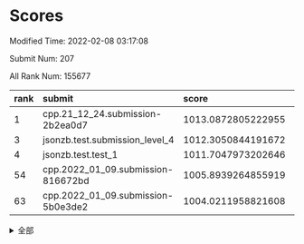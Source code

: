 # Scores

Modified Time: 2022-02-08 03:17:08

Submit Num: 207

All Rank Num: 155677

| rank |               submit               |       score        |       sigma        | pk_num |
| :--- | :--------------------------------- | :----------------- | :----------------- | :----- |
| 1    | cpp.21_12_24.submission-2b2ea0d7   | 1013.0872805222955 | 0.828892370249274  | 3012   |
| 3    | jsonzb.test.submission_level_4     | 1012.3050844191672 | 0.7776949012936123 | 3003   |
| 4    | jsonzb.test.test_1                 | 1011.7047973202646 | 0.775515516301773  | 3008   |
| 54   | cpp.2022_01_09.submission-816672bd | 1005.8939264855919 | 0.7096118202403103 | 3010   |
| 63   | cpp.2022_01_09.submission-5b0e3de2 | 1004.0211958821608 | 0.7129751319130856 | 3011   |


<details>
<summary>全部</summary>

| rank |                 submit                 |       score        |       sigma        | pk_num |
| :--- | :------------------------------------- | :----------------- | :----------------- | :----- |
| 1    | cpp.21_12_24.submission-2b2ea0d7       | 1013.0872805222955 | 0.828892370249274  | 3012   |
| 2    | gobigger.level_3.submission_level_3_18 | 1012.433943844696  | 0.793821863723895  | 3010   |
| 3    | jsonzb.test.submission_level_4         | 1012.3050844191672 | 0.7776949012936123 | 3003   |
| 4    | jsonzb.test.test_1                     | 1011.7047973202646 | 0.775515516301773  | 3008   |
| 5    | gobigger.level_3.submission_level_3_6  | 1011.4523486211863 | 0.7516877588684467 | 3008   |
| 6    | gobigger.level_3.submission_level_3_35 | 1011.1384189360609 | 0.7628538073698918 | 3012   |
| 7    | gobigger.level_3.submission_level_3_29 | 1010.9842080279012 | 0.7844097097414258 | 3002   |
| 8    | gobigger.level_3.submission_level_3_23 | 1010.9084368199898 | 0.770445313635499  | 3007   |
| 9    | gobigger.level_3.submission_level_3_3  | 1010.9040738419585 | 0.7816495912282898 | 3011   |
| 10   | gobigger.level_3.submission_level_3_4  | 1010.8657541448064 | 0.7582252178288792 | 3012   |
| 11   | gobigger.level_3.submission_level_3_30 | 1010.7556421013503 | 0.7789012077426065 | 3008   |
| 12   | gobigger.level_3.submission_level_3_33 | 1010.7433765157313 | 0.7611424179817685 | 3014   |
| 13   | gobigger.level_3.submission_level_3_48 | 1010.6863982070148 | 0.754197512296555  | 3011   |
| 14   | gobigger.level_3.submission_level_3_8  | 1010.3081335906916 | 0.7618319191238394 | 3008   |
| 15   | gobigger.level_3.submission_level_3_26 | 1010.2705547427797 | 0.7811224692045626 | 3001   |
| 16   | gobigger.level_3.submission_level_3_49 | 1010.2352799464496 | 0.7554909702397791 | 3009   |
| 17   | gobigger.level_3.submission_level_3_24 | 1010.1228380777009 | 0.777872026292159  | 3008   |
| 18   | gobigger.level_3.submission_level_3_37 | 1010.099688968657  | 0.7598063702418119 | 3011   |
| 19   | gobigger.level_3.submission_level_3_20 | 1010.0178187001825 | 0.763065099810838  | 3003   |
| 20   | gobigger.level_3.submission_level_3_2  | 1009.9543025659927 | 0.7696545251516511 | 3008   |
| 21   | gobigger.level_3.submission_level_3_40 | 1009.9477812262021 | 0.7460934431054327 | 3009   |
| 22   | gobigger.level_3.submission_level_3_31 | 1009.9434477126462 | 0.7669421878371976 | 3009   |
| 23   | gobigger.level_3.submission_level_3_16 | 1009.9249226020988 | 0.7617374238184922 | 3007   |
| 24   | gobigger.level_3.submission_level_3_27 | 1009.8845163289095 | 0.7467513806511442 | 3011   |
| 25   | gobigger.level_3.submission_level_3_38 | 1009.871536426883  | 0.7542498325360785 | 3008   |
| 26   | gobigger.level_3.submission_level_3_43 | 1009.7901940500649 | 0.7578963850839034 | 3008   |
| 27   | gobigger.level_3.submission_level_3_39 | 1009.7901226446502 | 0.7826724599081458 | 3014   |
| 28   | gobigger.level_3.submission_level_3_10 | 1009.7401558339297 | 0.7436904056856654 | 3012   |
| 29   | gobigger.level_3.submission_level_3_0  | 1009.7039210448899 | 0.7394154585602659 | 3006   |
| 30   | gobigger.level_3.submission_level_3_12 | 1009.6923666144017 | 0.7707476254655795 | 3008   |
| 31   | gobigger.level_3.submission_level_3_28 | 1009.5499944432432 | 0.7427926341744312 | 3005   |
| 32   | gobigger.level_3.submission_level_3_25 | 1009.548928668791  | 0.7557094157229661 | 3015   |
| 33   | gobigger.level_3.submission_level_3_44 | 1009.5201516469015 | 0.7599858783048816 | 3012   |
| 34   | gobigger.level_3.submission_level_3_5  | 1009.4494494014386 | 0.7487797570210356 | 3009   |
| 35   | gobigger.level_3.submission_level_3_42 | 1009.4157108070226 | 0.7446734036846245 | 3004   |
| 36   | gobigger.level_3.submission_level_3_7  | 1009.3956692586239 | 0.7677296467586284 | 3013   |
| 37   | gobigger.level_3.submission_level_3_32 | 1009.3629847839734 | 0.7458516364555199 | 3009   |
| 38   | gobigger.level_3.submission_level_3_41 | 1009.3322758538499 | 0.7493236624334844 | 3011   |
| 39   | gobigger.level_3.submission_level_3_1  | 1009.3290798497956 | 0.7777933384127228 | 3011   |
| 40   | gobigger.level_3.submission_level_3_17 | 1009.2706726353553 | 0.7395351602799668 | 3011   |
| 41   | gobigger.level_3.submission_level_3_14 | 1009.2609085146175 | 0.749831670471271  | 3007   |
| 42   | gobigger.level_3.submission_level_3_11 | 1009.2403612734729 | 0.7547454553838328 | 3011   |
| 43   | gobigger.level_3.submission_level_3_46 | 1009.2206092655538 | 0.75563626740749   | 3008   |
| 44   | gobigger.level_3.submission_level_3_34 | 1009.1978724429176 | 0.7293491176285183 | 3006   |
| 45   | gobigger.level_3.submission_level_3_13 | 1009.184305168113  | 0.7457251263847904 | 3008   |
| 46   | gobigger.level_3.submission_level_3_22 | 1008.9193484056995 | 0.777141369103085  | 3006   |
| 47   | gobigger.level_3.submission_level_3_15 | 1008.8670821457122 | 0.7715972369968579 | 3006   |
| 48   | gobigger.level_3.submission_level_3_36 | 1008.8639468996486 | 0.7486938315826748 | 3005   |
| 49   | gobigger.level_3.submission_level_3_19 | 1008.7995917774775 | 0.7487357887591458 | 3007   |
| 50   | gobigger.level_3.submission_level_3_9  | 1008.5899396478891 | 0.7282790463629782 | 3004   |
| 51   | gobigger.level_3.submission_level_3_47 | 1008.439729028756  | 0.7385559902754543 | 3007   |
| 52   | gobigger.level_3.submission_level_3_45 | 1008.3732910735916 | 0.7599153640094056 | 3006   |
| 53   | gobigger.level_3.submission_level_3_21 | 1008.0795066297927 | 0.7408398130578151 | 3006   |
| 54   | cpp.2022_01_09.submission-816672bd     | 1005.8939264855919 | 0.7096118202403103 | 3010   |
| 55   | gobigger.level_1.submission_level_1_19 | 1004.9815038630929 | 0.7273544025065227 | 3012   |
| 56   | gobigger.level_1.submission_level_1_2  | 1004.6986991628338 | 0.7200277027535517 | 3007   |
| 57   | gobigger.level_1.submission_level_1_29 | 1004.5870041864338 | 0.7274804164155766 | 3006   |
| 58   | gobigger.level_1.submission_level_1_25 | 1004.5189734396241 | 0.7293773194039884 | 3008   |
| 59   | gobigger.level_1.submission_level_1_42 | 1004.2606440314477 | 0.7241143635707373 | 3015   |
| 60   | gobigger.level_1.submission_level_1_26 | 1004.0921228285515 | 0.7176152402720596 | 3005   |
| 61   | gobigger.level_1.submission_level_1_7  | 1004.0851923898923 | 0.7288085382060365 | 3011   |
| 62   | gobigger.level_1.submission_level_1_30 | 1004.0662988463276 | 0.7207458726539223 | 3011   |
| 63   | cpp.2022_01_09.submission-5b0e3de2     | 1004.0211958821608 | 0.7129751319130856 | 3011   |
| 64   | gobigger.level_1.submission_level_1_6  | 1004.0139883558428 | 0.7254358856123411 | 3007   |
| 65   | gobigger.level_1.submission_level_1_12 | 1003.8143863729273 | 0.7175632437492497 | 3011   |
| 66   | gobigger.level_1.submission_level_1_49 | 1003.7828342148637 | 0.7189269836909268 | 3003   |
| 67   | gobigger.level_1.submission_level_1_9  | 1003.7723775948116 | 0.726963467345333  | 3014   |
| 68   | gobigger.level_1.submission_level_1_41 | 1003.6820512634052 | 0.6968658119224457 | 3010   |
| 69   | gobigger.level_1.submission_level_1_15 | 1003.6669255971335 | 0.7179774438280602 | 3006   |
| 70   | gobigger.level_1.submission_level_1_34 | 1003.6478610254385 | 0.707107285332053  | 3010   |
| 71   | gobigger.level_1.submission_level_1_39 | 1003.6230474873056 | 0.7109383122895666 | 3010   |
| 72   | gobigger.level_1.submission_level_1_35 | 1003.574557507265  | 0.7175376289866104 | 3005   |
| 73   | gobigger.level_1.submission_level_1_37 | 1003.571155768086  | 0.7187917404526243 | 3003   |
| 74   | gobigger.level_1.submission_level_1_20 | 1003.5071651463273 | 0.7068362165142003 | 3009   |
| 75   | gobigger.level_1.submission_level_1_33 | 1003.461901507191  | 0.7204242505638899 | 3008   |
| 76   | gobigger.level_1.submission_level_1_28 | 1003.4348302786685 | 0.7057061190156384 | 3004   |
| 77   | gobigger.level_1.submission_level_1_23 | 1003.4016693163783 | 0.710397093145113  | 3011   |
| 78   | gobigger.level_1.submission_level_1_18 | 1003.3477202660677 | 0.7188452882095913 | 3007   |
| 79   | gobigger.level_1.submission_level_1_8  | 1003.2815232304977 | 0.7117522387119973 | 3005   |
| 80   | gobigger.level_1.submission_level_1_11 | 1003.2731351870758 | 0.7029421816026742 | 3007   |
| 81   | gobigger.level_1.submission_level_1_13 | 1003.2625910946765 | 0.7099121591818576 | 3009   |
| 82   | gobigger.level_1.submission_level_1_40 | 1003.2539746909716 | 0.7135906122716625 | 3009   |
| 83   | gobigger.level_1.submission_level_1_4  | 1003.2368469575619 | 0.7247831730399136 | 3009   |
| 84   | gobigger.level_1.submission_level_1_22 | 1003.1784438662639 | 0.713119864278519  | 3005   |
| 85   | gobigger.level_1.submission_level_1_21 | 1003.1483578546333 | 0.7128166005499116 | 3008   |
| 86   | gobigger.level_1.submission_level_1_17 | 1003.1307475975847 | 0.718295347210736  | 3009   |
| 87   | gobigger.level_1.submission_level_1_47 | 1003.1190242502813 | 0.7050570429991609 | 3003   |
| 88   | gobigger.level_1.submission_level_1_32 | 1003.0685824201197 | 0.7106313205470184 | 3012   |
| 89   | gobigger.level_1.submission_level_1_48 | 1003.0447934869231 | 0.7140188429638935 | 3005   |
| 90   | gobigger.level_1.submission_level_1_5  | 1003.0092135587582 | 0.7204014887751051 | 3008   |
| 91   | gobigger.level_1.submission_level_1_44 | 1003.0034229444434 | 0.7058625563972877 | 3007   |
| 92   | gobigger.level_1.submission_level_1_46 | 1002.9769928070037 | 0.7111002787869352 | 3015   |
| 93   | gobigger.level_1.submission_level_1_1  | 1002.8882455702376 | 0.7115536357107506 | 3008   |
| 94   | gobigger.level_1.submission_level_1_43 | 1002.8598316719551 | 0.7218023042195001 | 3005   |
| 95   | gobigger.level_1.submission_level_1_31 | 1002.8536196589705 | 0.715710832477001  | 3013   |
| 96   | gobigger.level_1.submission_level_1_24 | 1002.8448353913398 | 0.7142390002186109 | 3009   |
| 97   | gobigger.level_1.submission_level_1_14 | 1002.7840951572697 | 0.7072065827075025 | 3010   |
| 98   | gobigger.level_1.submission_level_1_45 | 1002.7434002993176 | 0.7166952198914104 | 3012   |
| 99   | gobigger.level_1.submission_level_1_3  | 1002.6360228400607 | 0.7057033739171813 | 3008   |
| 100  | gobigger.level_1.submission_level_1_10 | 1002.5689610188577 | 0.714723910070345  | 3008   |
| 101  | gobigger.level_1.submission_level_1_27 | 1002.2677252176096 | 0.7051767068026281 | 3011   |
| 102  | gobigger.level_1.submission_level_1_38 | 1002.2030036599824 | 0.7148454166372256 | 3009   |
| 103  | gobigger.level_1.submission_level_1_0  | 1002.1711061968423 | 0.7109877704122941 | 3014   |
| 104  | gobigger.level_1.submission_level_1_16 | 1001.9450602463446 | 0.7054913169059097 | 3012   |
| 105  | gobigger.level_1.submission_level_1_36 | 1001.5613061656263 | 0.7171483681620879 | 3005   |
| 106  | gobigger.random.submission_random_40   | 997.4687901867675  | 0.7176511434544665 | 3010   |
| 107  | gobigger.random.submission_random_45   | 997.0475700670502  | 0.7119651597501095 | 3008   |
| 108  | gobigger.random.submission_random_1    | 997.0143654802495  | 0.7113713407688738 | 3004   |
| 109  | gobigger.random.submission_random_26   | 996.8785257521267  | 0.7060856459600287 | 3011   |
| 110  | gobigger.random.submission_random_22   | 996.8045869881983  | 0.702494677830438  | 3007   |
| 111  | gobigger.random.submission_random_21   | 996.7986738890642  | 0.7147011411938202 | 3012   |
| 112  | gobigger.random.submission_random_41   | 996.7687628576491  | 0.7117255385574355 | 3006   |
| 113  | gobigger.random.submission_random_28   | 996.6257329416713  | 0.7125415106555334 | 3009   |
| 114  | gobigger.random.submission_random_25   | 996.6226087683002  | 0.7149321869299805 | 3007   |
| 115  | gobigger.random.submission_random_8    | 996.6145837900556  | 0.7120828097771076 | 3005   |
| 116  | gobigger.random.submission_random_24   | 996.5758397357149  | 0.7020710667882765 | 3006   |
| 117  | gobigger.random.submission_random_44   | 996.4731186349659  | 0.7066815713740721 | 3011   |
| 118  | gobigger.random.submission_random_13   | 996.4227457532252  | 0.7000887134630142 | 3010   |
| 119  | gobigger.random.submission_random_6    | 996.4179288239548  | 0.7071850599872185 | 3007   |
| 120  | gobigger.random.submission_random_34   | 996.2340581480414  | 0.7113236831584746 | 3007   |
| 121  | gobigger.random.submission_random_38   | 996.1883577358211  | 0.7207929908116162 | 3013   |
| 122  | gobigger.random.submission_random_47   | 996.175407976236   | 0.7189739104925665 | 3007   |
| 123  | gobigger.random.submission_random_32   | 996.1539507327211  | 0.7162930470378112 | 3012   |
| 124  | gobigger.random.submission_random_48   | 996.1211902095596  | 0.7247211162435769 | 3011   |
| 125  | gobigger.random.submission_random_12   | 996.0639065012668  | 0.708829160302979  | 3009   |
| 126  | gobigger.random.submission_random_3    | 996.0513181410479  | 0.7149468979541415 | 3015   |
| 127  | gobigger.random.submission_random_23   | 996.0449689739407  | 0.7060290891204813 | 3006   |
| 128  | gobigger.random.submission_random_19   | 996.0028450745842  | 0.7010212019567637 | 3007   |
| 129  | gobigger.random.submission_random_43   | 995.9697486714473  | 0.718407359387224  | 3011   |
| 130  | gobigger.random.submission_random_35   | 995.9573863199256  | 0.711575173507673  | 3009   |
| 131  | gobigger.random.submission_random_33   | 995.9512577706532  | 0.7323026220577578 | 3001   |
| 132  | gobigger.random.submission_random_20   | 995.9047128083847  | 0.7071044592736775 | 3009   |
| 133  | gobigger.random.submission_random_46   | 995.8941654728114  | 0.7119251536576631 | 3008   |
| 134  | gobigger.random.submission_random_2    | 995.8101036215425  | 0.708875611647226  | 3008   |
| 135  | gobigger.random.submission_random_42   | 995.8030074172343  | 0.7141226734627913 | 3008   |
| 136  | gobigger.random.submission_random_9    | 995.7415015206979  | 0.7158689889019887 | 3002   |
| 137  | gobigger.random.submission_random_39   | 995.7388358901279  | 0.7185603514228956 | 3014   |
| 138  | gobigger.random.submission_random_30   | 995.7062375555164  | 0.7037052627981297 | 3012   |
| 139  | gobigger.random.submission_random_10   | 995.6315673509902  | 0.7035728795223245 | 3012   |
| 140  | gobigger.random.submission_random_5    | 995.5857799072728  | 0.708574899855828  | 3013   |
| 141  | gobigger.random.submission_random_18   | 995.5741390966999  | 0.7109809614575257 | 3007   |
| 142  | gobigger.random.submission_random_16   | 995.5164217629393  | 0.7127613434509179 | 3011   |
| 143  | gobigger.random.submission_random_15   | 995.4706439241481  | 0.7186757140077642 | 3005   |
| 144  | gobigger.random.submission_random_17   | 995.4556421780076  | 0.7201454106309816 | 3006   |
| 145  | gobigger.random.submission_random_0    | 995.3985017729758  | 0.7151275768309457 | 3008   |
| 146  | gobigger.random.submission_random_36   | 995.3215235053403  | 0.7097339449947064 | 3009   |
| 147  | gobigger.random.submission_random_29   | 995.3072589223644  | 0.71213427048489   | 3009   |
| 148  | gobigger.random.submission_random_4    | 995.1664281246765  | 0.7076171238068046 | 3008   |
| 149  | gobigger.random.submission_random_37   | 995.0380338439508  | 0.7283237293537974 | 3013   |
| 150  | gobigger.random.submission_random_11   | 995.0287177627549  | 0.7166212297075155 | 3012   |
| 151  | gobigger.random.submission_random_49   | 994.7755918039754  | 0.7260228165455779 | 3005   |
| 152  | gobigger.random.submission_random_27   | 994.7022747342014  | 0.7335593803029641 | 3010   |
| 153  | gobigger.random.submission_random_14   | 994.6964247347696  | 0.6959306759995304 | 3007   |
| 154  | gobigger.random.submission_random_31   | 994.6563369892367  | 0.7042799913072755 | 3008   |
| 155  | gobigger.random.submission_random_7    | 994.6214303336149  | 0.721653963662183  | 3009   |
| 156  | gobigger.level_2.submission_level_2_30 | 994.0658476377997  | 0.7333458922993747 | 3007   |
| 157  | gobigger.level_2.submission_level_2_31 | 994.0526574198858  | 0.7199167704529154 | 3008   |
| 158  | gobigger.level_2.submission_level_2_5  | 993.9736443461624  | 0.7402244563434515 | 3008   |
| 159  | gobigger.level_2.submission_level_2_10 | 993.8638435877897  | 0.7311493206367863 | 3003   |
| 160  | gobigger.level_2.submission_level_2_33 | 993.6205412996525  | 0.7495242027571614 | 3010   |
| 161  | gobigger.level_2.submission_level_2_22 | 993.4933024279633  | 0.7371278588863501 | 3009   |
| 162  | gobigger.level_2.submission_level_2_7  | 993.4398697008892  | 0.7327929095359104 | 3010   |
| 163  | gobigger.level_2.submission_level_2_1  | 993.338542823171   | 0.736738517380386  | 3004   |
| 164  | gobigger.level_2.submission_level_2_14 | 993.1592081422865  | 0.7340060845794545 | 3009   |
| 165  | gobigger.level_2.submission_level_2_12 | 992.9705314991116  | 0.747198534948635  | 3009   |
| 166  | gobigger.level_2.submission_level_2_18 | 992.8919459221411  | 0.7435377059074254 | 3011   |
| 167  | gobigger.level_2.submission_level_2_8  | 992.701766925184   | 0.7246921484818775 | 3007   |
| 168  | gobigger.level_2.submission_level_2_26 | 992.5905736010393  | 0.7346762334138246 | 3009   |
| 169  | gobigger.level_2.submission_level_2_11 | 992.5545464983634  | 0.7384833123692864 | 3008   |
| 170  | gobigger.level_2.submission_level_2_29 | 992.5192330782969  | 0.7507364674798459 | 3008   |
| 171  | gobigger.level_2.submission_level_2_41 | 992.4838548471906  | 0.7452042477468391 | 2999   |
| 172  | gobigger.level_2.submission_level_2_23 | 992.4729336376295  | 0.7415978054574872 | 3007   |
| 173  | gobigger.level_2.submission_level_2_32 | 992.4603911063613  | 0.7330091860951041 | 3005   |
| 174  | gobigger.level_2.submission_level_2_0  | 992.3716528193485  | 0.74254338767284   | 3006   |
| 175  | gobigger.level_2.submission_level_2_34 | 992.3530737467883  | 0.7460336263129894 | 3008   |
| 176  | gobigger.level_2.submission_level_2_43 | 992.3194034319164  | 0.7453559697741322 | 3007   |
| 177  | gobigger.level_2.submission_level_2_47 | 992.2091235420886  | 0.7607488681165591 | 3000   |
| 178  | gobigger.level_2.submission_level_2_39 | 992.173427648586   | 0.7501063134242596 | 3010   |
| 179  | gobigger.level_2.submission_level_2_40 | 992.1703255052273  | 0.7720552297144964 | 3006   |
| 180  | gobigger.level_2.submission_level_2_38 | 992.1367500939004  | 0.7398797668579171 | 3008   |
| 181  | gobigger.level_2.submission_level_2_44 | 992.1220209599825  | 0.7218764748672886 | 3010   |
| 182  | gobigger.level_2.submission_level_2_19 | 992.0811430884901  | 0.7381333544822805 | 3010   |
| 183  | gobigger.level_2.submission_level_2_6  | 992.0668425270252  | 0.7652538766525255 | 3011   |
| 184  | gobigger.level_2.submission_level_2_17 | 992.0032579278359  | 0.7590294252265117 | 3003   |
| 185  | gobigger.level_2.submission_level_2_49 | 991.8940728254536  | 0.7440952104649634 | 3009   |
| 186  | gobigger.level_2.submission_level_2_37 | 991.8882186306255  | 0.7612272902679098 | 3005   |
| 187  | gobigger.level_2.submission_level_2_24 | 991.8057429533199  | 0.734907202816245  | 3003   |
| 188  | gobigger.level_2.submission_level_2_42 | 991.769873970626   | 0.7468513937279478 | 3003   |
| 189  | gobigger.level_2.submission_level_2_16 | 991.7684735421153  | 0.7493366880616528 | 3002   |
| 190  | gobigger.level_2.submission_level_2_3  | 991.7592174639755  | 0.7399625689405677 | 3007   |
| 191  | gobigger.level_2.submission_level_2_27 | 991.7501633696969  | 0.7489243806912925 | 3012   |
| 192  | gobigger.level_2.submission_level_2_21 | 991.610010194013   | 0.7295457591593029 | 3012   |
| 193  | gobigger.level_2.submission_level_2_9  | 991.4880992119324  | 0.7562058161677983 | 3012   |
| 194  | gobigger.level_2.submission_level_2_4  | 991.4734525493607  | 0.7476972823808007 | 3004   |
| 195  | gobigger.level_2.submission_level_2_46 | 991.3677990510872  | 0.7465068633222887 | 3009   |
| 196  | gobigger.level_2.submission_level_2_13 | 991.359875155923   | 0.7663387310073885 | 3009   |
| 197  | gobigger.level_2.submission_level_2_35 | 991.3528928150184  | 0.7562009434960412 | 3007   |
| 198  | gobigger.level_2.submission_level_2_2  | 991.3194637086292  | 0.7531285431862361 | 3008   |
| 199  | gobigger.level_2.submission_level_2_25 | 991.3048766790967  | 0.7584796244575525 | 3009   |
| 200  | gobigger.level_2.submission_level_2_48 | 991.150245610473   | 0.7439934513959998 | 3007   |
| 201  | gobigger.level_2.submission_level_2_28 | 991.0127602397872  | 0.7550854908072726 | 3009   |
| 202  | gobigger.level_2.submission_level_2_45 | 990.9303009816052  | 0.7474081260847517 | 3009   |
| 203  | gobigger.level_2.submission_level_2_20 | 990.4505654687048  | 0.7758646413091801 | 3006   |
| 204  | gobigger.level_2.submission_level_2_36 | 990.1574664957357  | 0.7516511122393903 | 3006   |
| 205  | gobigger.level_2.submission_level_2_15 | 989.9358371154187  | 0.7840298493155649 | 3009   |
| 206  | gobigger.none.submission_none_0        | 975.2299097182095  | 1.4189158952479621 | 3006   |
| 207  | gobigger.none.submission_none_1        | 974.689875777595   | 1.7230629023699704 | 3010   |

</details>